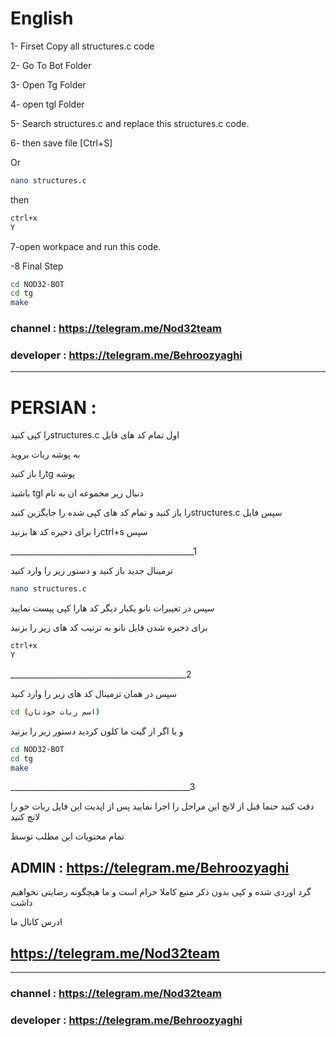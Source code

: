 # English

1- Firset Copy all structures.c code

2- Go To Bot Folder

3- Open Tg Folder

4- open tgl Folder

5- Search structures.c and replace this structures.c code.

6- then save file [Ctrl+S]

Or 
```bash
nano structures.c
```
then 
```bash
ctrl+x
Y
```
7-open workpace and run this code.

-8 Final Step
```bash
cd NOD32-BOT 
cd tg
make
```
### channel : https://telegram.me/Nod32team

### developer : https://telegram.me/Behroozyaghi
________________________________________________________________________________
# PERSIAN :

را کپی کنیدstructures.c اول تمام کد های فایل

به پوشه ربات بروید 

را باز کنیدtg پوشه 

باشید tgl دنبال زیر مجموعه ان به نام

را باز کنید و تمام کد های کپی شده را جایگزین کنیدstructures.c  سپس فایل

را برای ذخیره کد ها بزنیدctrl+s سپس

______________________________________________1

ترمینال جدید باز کنید و دستور زیر را وارد کنید
```bash
nano structures.c
```
سپس در تغییرات نانو یکبار دیگر کد هارا کپی پیست نمایید

برای ذخیره شدن فایل نانو به ترتیب کد های زیر را بزنید
```bash
ctrl+x
Y
```
____________________________________________2

سپس در همان ترمینال کد های زیر را وارد کنید
```bash
cd (اسم ربات خودتان)
```
و یا اگر از گیت ما کلون کردید دستور زیر را بزنید
```bash
cd NOD32-BOT 
cd tg
make
```
_____________________________________________3

دقت کنید حتما قبل از لانچ این مراحل را اجرا نمایید
پس از اپدیت این فایل ربات خو را لانچ کنید


تمام محتویات این مطلب توسط 

## ADMIN : https://telegram.me/Behroozyaghi
 
 گرد اوردی شده و کپی بدون ذکر منبع کاملا حرام است و ما هیچگونه رضایتی نخواهیم داشت
 
 ادرس کانال ما

## https://telegram.me/Nod32team

________________________________________________________________________________

### channel : https://telegram.me/Nod32team

### developer : https://telegram.me/Behroozyaghi

